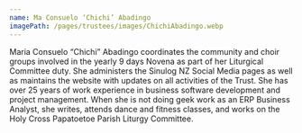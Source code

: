```yaml
---
name: Ma Consuelo ‘Chichi’ Abadingo
imagePath: /pages/trustees/images/ChichiAbadingo.webp
---
```

Maria Consuelo “Chichi” Abadingo coordinates the community and choir groups involved in the yearly 9 days Novena as part of her Liturgical Committee duty. She administers the Sinulog NZ Social Media pages as well as maintains the website with updates on all activities of the Trust.
She has over 25 years of work experience in business software development and project management. When she is not doing geek work as an ERP Business Analyst, she writes, attends dance and fitness classes, and works on the Holy Cross Papatoetoe Parish Liturgy Committee.
